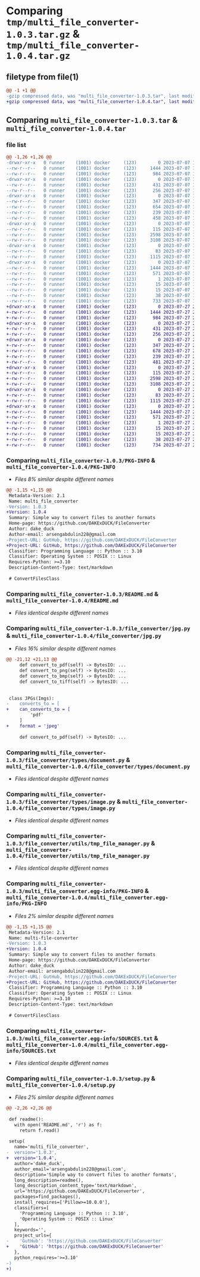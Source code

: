 # Comparing `tmp/multi_file_converter-1.0.3.tar.gz` & `tmp/multi_file_converter-1.0.4.tar.gz`

## filetype from file(1)

```diff
@@ -1 +1 @@
-gzip compressed data, was "multi_file_converter-1.0.3.tar", last modified: Fri Jul  7 11:23:44 2023, max compression
+gzip compressed data, was "multi_file_converter-1.0.4.tar", last modified: Thu Jul 27 20:15:29 2023, max compression
```

## Comparing `multi_file_converter-1.0.3.tar` & `multi_file_converter-1.0.4.tar`

### file list

```diff
@@ -1,26 +1,26 @@
-drwxr-xr-x   0 runner    (1001) docker     (123)        0 2023-07-07 11:23:44.925068 multi_file_converter-1.0.3/
--rw-r--r--   0 runner    (1001) docker     (123)     1444 2023-07-07 11:23:44.925068 multi_file_converter-1.0.3/PKG-INFO
--rw-r--r--   0 runner    (1001) docker     (123)      984 2023-07-07 11:23:35.000000 multi_file_converter-1.0.3/README.md
-drwxr-xr-x   0 runner    (1001) docker     (123)        0 2023-07-07 11:23:44.921068 multi_file_converter-1.0.3/file_converter/
--rw-r--r--   0 runner    (1001) docker     (123)      431 2023-07-07 11:23:35.000000 multi_file_converter-1.0.3/file_converter/__init__.py
--rw-r--r--   0 runner    (1001) docker     (123)      256 2023-07-07 11:23:35.000000 multi_file_converter-1.0.3/file_converter/docx.py
-drwxr-xr-x   0 runner    (1001) docker     (123)        0 2023-07-07 11:23:44.921068 multi_file_converter-1.0.3/file_converter/exceptions/
--rw-r--r--   0 runner    (1001) docker     (123)      347 2023-07-07 11:23:35.000000 multi_file_converter-1.0.3/file_converter/exceptions/__init__.py
--rw-r--r--   0 runner    (1001) docker     (123)      654 2023-07-07 11:23:35.000000 multi_file_converter-1.0.3/file_converter/jpg.py
--rw-r--r--   0 runner    (1001) docker     (123)      239 2023-07-07 11:23:35.000000 multi_file_converter-1.0.3/file_converter/pdf.py
--rw-r--r--   0 runner    (1001) docker     (123)      458 2023-07-07 11:23:35.000000 multi_file_converter-1.0.3/file_converter/png.py
-drwxr-xr-x   0 runner    (1001) docker     (123)        0 2023-07-07 11:23:44.921068 multi_file_converter-1.0.3/file_converter/types/
--rw-r--r--   0 runner    (1001) docker     (123)      115 2023-07-07 11:23:35.000000 multi_file_converter-1.0.3/file_converter/types/__init__.py
--rw-r--r--   0 runner    (1001) docker     (123)     2598 2023-07-07 11:23:35.000000 multi_file_converter-1.0.3/file_converter/types/document.py
--rw-r--r--   0 runner    (1001) docker     (123)     3108 2023-07-07 11:23:35.000000 multi_file_converter-1.0.3/file_converter/types/image.py
-drwxr-xr-x   0 runner    (1001) docker     (123)        0 2023-07-07 11:23:44.921068 multi_file_converter-1.0.3/file_converter/utils/
--rw-r--r--   0 runner    (1001) docker     (123)       83 2023-07-07 11:23:35.000000 multi_file_converter-1.0.3/file_converter/utils/__init__.py
--rw-r--r--   0 runner    (1001) docker     (123)     1115 2023-07-07 11:23:35.000000 multi_file_converter-1.0.3/file_converter/utils/tmp_file_manager.py
-drwxr-xr-x   0 runner    (1001) docker     (123)        0 2023-07-07 11:23:44.925068 multi_file_converter-1.0.3/multi_file_converter.egg-info/
--rw-r--r--   0 runner    (1001) docker     (123)     1444 2023-07-07 11:23:44.000000 multi_file_converter-1.0.3/multi_file_converter.egg-info/PKG-INFO
--rw-r--r--   0 runner    (1001) docker     (123)      571 2023-07-07 11:23:44.000000 multi_file_converter-1.0.3/multi_file_converter.egg-info/SOURCES.txt
--rw-r--r--   0 runner    (1001) docker     (123)        1 2023-07-07 11:23:44.000000 multi_file_converter-1.0.3/multi_file_converter.egg-info/dependency_links.txt
--rw-r--r--   0 runner    (1001) docker     (123)       15 2023-07-07 11:23:44.000000 multi_file_converter-1.0.3/multi_file_converter.egg-info/requires.txt
--rw-r--r--   0 runner    (1001) docker     (123)       15 2023-07-07 11:23:44.000000 multi_file_converter-1.0.3/multi_file_converter.egg-info/top_level.txt
--rw-r--r--   0 runner    (1001) docker     (123)       38 2023-07-07 11:23:44.925068 multi_file_converter-1.0.3/setup.cfg
--rw-r--r--   0 runner    (1001) docker     (123)      733 2023-07-07 11:23:35.000000 multi_file_converter-1.0.3/setup.py
+drwxr-xr-x   0 runner    (1001) docker     (123)        0 2023-07-27 20:15:29.056641 multi_file_converter-1.0.4/
+-rw-r--r--   0 runner    (1001) docker     (123)     1444 2023-07-27 20:15:29.056641 multi_file_converter-1.0.4/PKG-INFO
+-rw-r--r--   0 runner    (1001) docker     (123)      984 2023-07-27 20:15:11.000000 multi_file_converter-1.0.4/README.md
+drwxr-xr-x   0 runner    (1001) docker     (123)        0 2023-07-27 20:15:29.052641 multi_file_converter-1.0.4/file_converter/
+-rw-r--r--   0 runner    (1001) docker     (123)      431 2023-07-27 20:15:11.000000 multi_file_converter-1.0.4/file_converter/__init__.py
+-rw-r--r--   0 runner    (1001) docker     (123)      256 2023-07-27 20:15:11.000000 multi_file_converter-1.0.4/file_converter/docx.py
+drwxr-xr-x   0 runner    (1001) docker     (123)        0 2023-07-27 20:15:29.052641 multi_file_converter-1.0.4/file_converter/exceptions/
+-rw-r--r--   0 runner    (1001) docker     (123)      347 2023-07-27 20:15:11.000000 multi_file_converter-1.0.4/file_converter/exceptions/__init__.py
+-rw-r--r--   0 runner    (1001) docker     (123)      678 2023-07-27 20:15:11.000000 multi_file_converter-1.0.4/file_converter/jpg.py
+-rw-r--r--   0 runner    (1001) docker     (123)      239 2023-07-27 20:15:11.000000 multi_file_converter-1.0.4/file_converter/pdf.py
+-rw-r--r--   0 runner    (1001) docker     (123)      481 2023-07-27 20:15:11.000000 multi_file_converter-1.0.4/file_converter/png.py
+drwxr-xr-x   0 runner    (1001) docker     (123)        0 2023-07-27 20:15:29.052641 multi_file_converter-1.0.4/file_converter/types/
+-rw-r--r--   0 runner    (1001) docker     (123)      115 2023-07-27 20:15:11.000000 multi_file_converter-1.0.4/file_converter/types/__init__.py
+-rw-r--r--   0 runner    (1001) docker     (123)     2598 2023-07-27 20:15:11.000000 multi_file_converter-1.0.4/file_converter/types/document.py
+-rw-r--r--   0 runner    (1001) docker     (123)     3108 2023-07-27 20:15:11.000000 multi_file_converter-1.0.4/file_converter/types/image.py
+drwxr-xr-x   0 runner    (1001) docker     (123)        0 2023-07-27 20:15:29.052641 multi_file_converter-1.0.4/file_converter/utils/
+-rw-r--r--   0 runner    (1001) docker     (123)       83 2023-07-27 20:15:11.000000 multi_file_converter-1.0.4/file_converter/utils/__init__.py
+-rw-r--r--   0 runner    (1001) docker     (123)     1115 2023-07-27 20:15:11.000000 multi_file_converter-1.0.4/file_converter/utils/tmp_file_manager.py
+drwxr-xr-x   0 runner    (1001) docker     (123)        0 2023-07-27 20:15:29.056641 multi_file_converter-1.0.4/multi_file_converter.egg-info/
+-rw-r--r--   0 runner    (1001) docker     (123)     1444 2023-07-27 20:15:29.000000 multi_file_converter-1.0.4/multi_file_converter.egg-info/PKG-INFO
+-rw-r--r--   0 runner    (1001) docker     (123)      571 2023-07-27 20:15:29.000000 multi_file_converter-1.0.4/multi_file_converter.egg-info/SOURCES.txt
+-rw-r--r--   0 runner    (1001) docker     (123)        1 2023-07-27 20:15:29.000000 multi_file_converter-1.0.4/multi_file_converter.egg-info/dependency_links.txt
+-rw-r--r--   0 runner    (1001) docker     (123)       15 2023-07-27 20:15:29.000000 multi_file_converter-1.0.4/multi_file_converter.egg-info/requires.txt
+-rw-r--r--   0 runner    (1001) docker     (123)       15 2023-07-27 20:15:29.000000 multi_file_converter-1.0.4/multi_file_converter.egg-info/top_level.txt
+-rw-r--r--   0 runner    (1001) docker     (123)       38 2023-07-27 20:15:29.056641 multi_file_converter-1.0.4/setup.cfg
+-rw-r--r--   0 runner    (1001) docker     (123)      734 2023-07-27 20:15:11.000000 multi_file_converter-1.0.4/setup.py
```

### Comparing `multi_file_converter-1.0.3/PKG-INFO` & `multi_file_converter-1.0.4/PKG-INFO`

 * *Files 8% similar despite different names*

```diff
@@ -1,15 +1,15 @@
 Metadata-Version: 2.1
 Name: multi_file_converter
-Version: 1.0.3
+Version: 1.0.4
 Summary: Simple way to convert files to another formats
 Home-page: https://github.com/DAKExDUCK/FileConverter
 Author: dake_duck
 Author-email: arsengabdulin228@gmail.com
-Project-URL: GutHub, https://github.com/DAKExDUCK/FileConverter
+Project-URL: GitHub, https://github.com/DAKExDUCK/FileConverter
 Classifier: Programming Language :: Python :: 3.10
 Classifier: Operating System :: POSIX :: Linux
 Requires-Python: >=3.10
 Description-Content-Type: text/markdown
 
 # ConvertFilesClass
```

### Comparing `multi_file_converter-1.0.3/README.md` & `multi_file_converter-1.0.4/README.md`

 * *Files identical despite different names*

### Comparing `multi_file_converter-1.0.3/file_converter/jpg.py` & `multi_file_converter-1.0.4/file_converter/jpg.py`

 * *Files 16% similar despite different names*

```diff
@@ -21,12 +21,13 @@
     def convert_to_pdf(self) -> BytesIO: ...
     def convert_to_png(self) -> BytesIO: ...
     def convert_to_bmp(self) -> BytesIO: ...
     def convert_to_tiff(self) -> BytesIO: ...
 
 
 class JPGs(Imgs):
-    converts_to = [
+    can_converts_to = [
         'pdf'
     ]
+    format = 'jpeg'
 
     def convert_to_pdf(self) -> BytesIO: ...
```

### Comparing `multi_file_converter-1.0.3/file_converter/types/document.py` & `multi_file_converter-1.0.4/file_converter/types/document.py`

 * *Files identical despite different names*

### Comparing `multi_file_converter-1.0.3/file_converter/types/image.py` & `multi_file_converter-1.0.4/file_converter/types/image.py`

 * *Files identical despite different names*

### Comparing `multi_file_converter-1.0.3/file_converter/utils/tmp_file_manager.py` & `multi_file_converter-1.0.4/file_converter/utils/tmp_file_manager.py`

 * *Files identical despite different names*

### Comparing `multi_file_converter-1.0.3/multi_file_converter.egg-info/PKG-INFO` & `multi_file_converter-1.0.4/multi_file_converter.egg-info/PKG-INFO`

 * *Files 2% similar despite different names*

```diff
@@ -1,15 +1,15 @@
 Metadata-Version: 2.1
 Name: multi-file-converter
-Version: 1.0.3
+Version: 1.0.4
 Summary: Simple way to convert files to another formats
 Home-page: https://github.com/DAKExDUCK/FileConverter
 Author: dake_duck
 Author-email: arsengabdulin228@gmail.com
-Project-URL: GutHub, https://github.com/DAKExDUCK/FileConverter
+Project-URL: GitHub, https://github.com/DAKExDUCK/FileConverter
 Classifier: Programming Language :: Python :: 3.10
 Classifier: Operating System :: POSIX :: Linux
 Requires-Python: >=3.10
 Description-Content-Type: text/markdown
 
 # ConvertFilesClass
```

### Comparing `multi_file_converter-1.0.3/multi_file_converter.egg-info/SOURCES.txt` & `multi_file_converter-1.0.4/multi_file_converter.egg-info/SOURCES.txt`

 * *Files identical despite different names*

### Comparing `multi_file_converter-1.0.3/setup.py` & `multi_file_converter-1.0.4/setup.py`

 * *Files 2% similar despite different names*

```diff
@@ -2,26 +2,26 @@
 
 def readme():
   with open('README.md', 'r') as f:
     return f.read()
 
 setup(
   name='multi_file_converter',
-  version='1.0.3',
+  version='1.0.4',
   author='dake_duck',
   author_email='arsengabdulin228@gmail.com',
   description='Simple way to convert files to another formats',
   long_description=readme(),
   long_description_content_type='text/markdown',
   url='https://github.com/DAKExDUCK/FileConverter',
   packages=find_packages(),
   install_requires=['Pillow>=10.0.0'],
   classifiers=[
     'Programming Language :: Python :: 3.10',
     'Operating System :: POSIX :: Linux'
   ],
   keywords='',
   project_urls={
-    'GutHub': 'https://github.com/DAKExDUCK/FileConverter'
+    'GitHub': 'https://github.com/DAKExDUCK/FileConverter'
   },
   python_requires='>=3.10'
-)
+)
```

